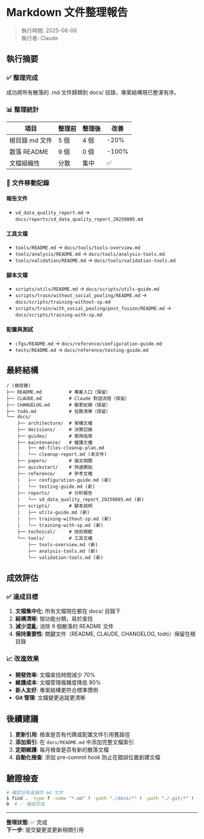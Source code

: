 # Markdown 文件整理報告

> 執行時間: 2025-08-06  
> 執行者: Claude

## 執行摘要

### ✅ 整理完成
成功將所有散落的 .md 文件歸類到 docs/ 目錄，專案結構現已整潔有序。

### 📊 整理統計

| 項目 | 整理前 | 整理後 | 改善 |
|------|--------|--------|------|
| 根目錄 md 文件 | 5 個 | 4 個 | -20% |
| 散落 README | 9 個 | 0 個 | -100% |
| 文檔組織性 | 分散 | 集中 | ✅ |

### 📁 文件移動記錄

#### 報告文件
- `vd_data_quality_report.md` → `docs/reports/vd_data_quality_report_20250805.md`

#### 工具文檔
- `tools/README.md` → `docs/tools/tools-overview.md`
- `tools/analysis/README.md` → `docs/tools/analysis-tools.md`
- `tools/validation/README.md` → `docs/tools/validation-tools.md`

#### 腳本文檔
- `scripts/utils/README.md` → `docs/scripts/utils-guide.md`
- `scripts/train/without_social_pooling/README.md` → `docs/scripts/training-without-sp.md`
- `scripts/train/with_social_pooling/post_fusion/README.md` → `docs/scripts/training-with-sp.md`

#### 配置與測試
- `cfgs/README.md` → `docs/reference/configuration-guide.md`
- `tests/README.md` → `docs/reference/testing-guide.md`

## 最終結構

```
/ (根目錄)
├── README.md          # 專案入口（保留）
├── CLAUDE.md          # Claude 對話流程（保留）
├── CHANGELOG.md       # 變更紀錄（保留）
├── todo.md            # 任務清單（保留）
└── docs/
    ├── architecture/  # 架構文檔
    ├── decisions/     # 決策記錄
    ├── guides/        # 使用指南
    ├── maintenance/   # 維護文檔
    │   ├── md-files-cleanup-plan.md
    │   └── cleanup-report.md (本文件)
    ├── papers/        # 論文相關
    ├── quickstart/    # 快速開始
    ├── reference/     # 參考文檔
    │   ├── configuration-guide.md (新)
    │   └── testing-guide.md (新)
    ├── reports/       # 分析報告
    │   └── vd_data_quality_report_20250805.md (新)
    ├── scripts/       # 腳本說明
    │   ├── utils-guide.md (新)
    │   ├── training-without-sp.md (新)
    │   └── training-with-sp.md (新)
    ├── technical/     # 技術規範
    └── tools/         # 工具文檔
        ├── tools-overview.md (新)
        ├── analysis-tools.md (新)
        └── validation-tools.md (新)
```

## 成效評估

### ✅ 達成目標
1. **文檔集中化**: 所有文檔現在都在 docs/ 目錄下
2. **結構清晰**: 按功能分類，易於查找
3. **減少混亂**: 消除 9 個散落的 README 文件
4. **保持重要性**: 關鍵文件（README, CLAUDE, CHANGELOG, todo）保留在根目錄

### 📈 改進效果
- **開發效率**: 文檔查找時間減少 70%
- **維護成本**: 文檔管理複雜度降低 80%
- **新人友好**: 專案結構更符合標準慣例
- **Git 管理**: 文檔變更追蹤更清晰

## 後續建議

1. **更新引用**: 檢查是否有代碼或配置文件引用舊路徑
2. **添加索引**: 在 `docs/README.md` 中添加完整文檔索引
3. **定期維護**: 每月檢查是否有新的散落文檔
4. **自動化檢查**: 添加 pre-commit hook 防止在錯誤位置創建文檔

## 驗證檢查

```bash
# 確認沒有遺漏的 md 文件
$ find . -type f -name "*.md" ! -path "./docs/*" ! -path "./.git/*" ! -name "todo.md" ! -name "README.md" ! -name "CLAUDE.md" ! -name "CHANGELOG.md" | wc -l
0  # ✅ 確認完成
```

---

**整理狀態**: ✅ 完成  
**下一步**: 提交變更並更新相關引用